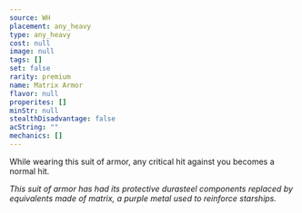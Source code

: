 ```yaml
---
source: WH
placement: any_heavy
type: any_heavy
cost: null
image: null
tags: []
set: false
rarity: premium
name: Matrix Armor
flavor: null
properites: []
minStr: null
stealthDisadvantage: false
acString: ""
mechanics: []
---
```

While wearing this suit of armor, any critical hit against you becomes a normal hit.

_This suit of armor has had its protective durasteel components replaced by equivalents made of matrix, a purple metal used to reinforce starships._
